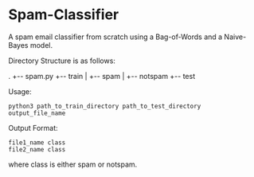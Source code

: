 # Spam-Classifier

A spam email classifier from scratch using a Bag-of-Words and a Naive-Bayes model.

Directory Structure is as follows:

.
+-- spam.py
+-- train
|   +-- spam
|   +-- notspam
+-- test

Usage:
```
python3 path_to_train_directory path_to_test_directory output_file_name
```

Output Format:
```
file1_name class
file2_name class
```
where class is either spam or notspam.
